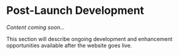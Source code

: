 # Post-Launch Development

*Content coming soon...*

This section will describe ongoing development and enhancement opportunities available after the website goes live.
